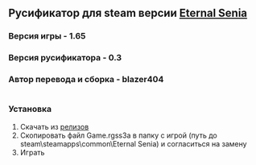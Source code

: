 ## Русификатор для steam версии [Eternal Senia](https://store.steampowered.com/app/351640/Eternal_Senia/)
### Версия игры - 1.65
### Версия русификатора - 0.3
### Автор перевода и сборка - blazer404
#
### Установка
1. Скачать из [релизов](https://github.com/blazer404/EternalSeniaRus/releases)
2. Скопировать файл Game.rgss3a в папку с игрой (путь до steam\steamapps\common\Eternal Senia) и согласиться на замену
3. Играть
